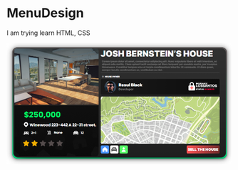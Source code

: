 # MenuDesign
I am trying learn HTML, CSS

![alt text](https://github.com/ResuIl/MenuDesign/blob/main/MenuPreview.png?raw=true)

